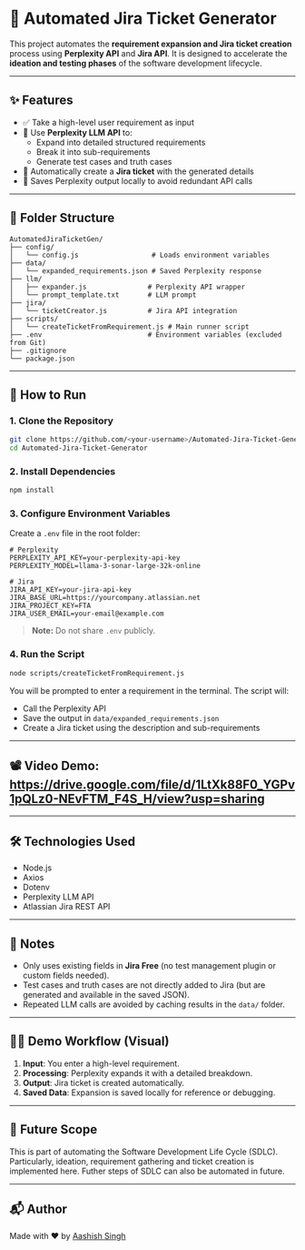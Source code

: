 # 🧠 Automated Jira Ticket Generator

This project automates the **requirement expansion and Jira ticket creation** process using **Perplexity API** and **Jira API**. It is designed to accelerate the **ideation and testing phases** of the software development lifecycle.

---

## ✨ Features

- ✅ Take a high-level user requirement as input  
- 🤖 Use **Perplexity LLM API** to:
  - Expand into detailed structured requirements  
  - Break it into sub-requirements  
  - Generate test cases and truth cases  
- 🎫 Automatically create a **Jira ticket** with the generated details  
- 💾 Saves Perplexity output locally to avoid redundant API calls  

---

## 📁 Folder Structure

```
AutomatedJiraTicketGen/
├── config/
│   └── config.js                  # Loads environment variables
├── data/
│   └── expanded_requirements.json # Saved Perplexity response
├── llm/
│   ├── expander.js               # Perplexity API wrapper
│   └── prompt_template.txt       # LLM prompt
├── jira/
│   └── ticketCreator.js          # Jira API integration
├── scripts/
│   └── createTicketFromRequirement.js # Main runner script
├── .env                          # Environment variables (excluded from Git)
├── .gitignore
└── package.json
```

---

## 🚀 How to Run

### 1. Clone the Repository

```bash
git clone https://github.com/<your-username>/Automated-Jira-Ticket-Generator.git
cd Automated-Jira-Ticket-Generator
```

### 2. Install Dependencies

```bash
npm install
```

### 3. Configure Environment Variables

Create a `.env` file in the root folder:

```env
# Perplexity
PERPLEXITY_API_KEY=your-perplexity-api-key
PERPLEXITY_MODEL=llama-3-sonar-large-32k-online

# Jira
JIRA_API_KEY=your-jira-api-key
JIRA_BASE_URL=https://yourcompany.atlassian.net
JIRA_PROJECT_KEY=FTA
JIRA_USER_EMAIL=your-email@example.com
```

> **Note:** Do not share `.env` publicly.

### 4. Run the Script

```bash
node scripts/createTicketFromRequirement.js
```

You will be prompted to enter a requirement in the terminal. The script will:

- Call the Perplexity API
- Save the output in `data/expanded_requirements.json`
- Create a Jira ticket using the description and sub-requirements

---
## 📽️ Video Demo: https://drive.google.com/file/d/1LtXk88F0_YGPv1pQLz0-NEvFTM_F4S_H/view?usp=sharing
---

## 🛠️ Technologies Used

- Node.js
- Axios
- Dotenv
- Perplexity LLM API
- Atlassian Jira REST API

---

## 📌 Notes

- Only uses existing fields in **Jira Free** (no test management plugin or custom fields needed).
- Test cases and truth cases are not directly added to Jira (but are generated and available in the saved JSON).
- Repeated LLM calls are avoided by caching results in the `data/` folder.

---

## 👨‍💻 Demo Workflow (Visual)

1. **Input**: You enter a high-level requirement.  
2. **Processing**: Perplexity expands it with a detailed breakdown.  
3. **Output**: Jira ticket is created automatically.  
4. **Saved Data**: Expansion is saved locally for reference or debugging.

---

## 🔮 Future Scope

This is part of automating the Software Development Life Cycle (SDLC). Particularly, ideation, requirement gathering and ticket creation is implemented here. Futher steps of SDLC can also be automated in future.

---

## 📬 Author

Made with ❤️ by [Aashish Singh](https://github.com/<your-username>)
